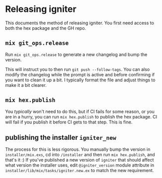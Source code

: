 <!--
SPDX-FileCopyrightText: 2020 Zach Daniel

SPDX-License-Identifier: MIT
-->

# Releasing igniter

This documents the method of releasing igniter. You first need access to both the hex package
and the GH repo.

## `mix git_ops.release`

Run `mix git_ops.release` to generate a new changelog and bump the version.

This will instruct you to then run `git push --follow-tags`. You can also
modify the changelog while the prompt is active and before confirming if
you want to clean it up a bit. I typically format the file and adjust things
to make it a bit clearer.

## `mix hex.publish`

You *typically* won't need to do this, but if CI fails for some reason, or you are in a hurry,
you can run `mix hex.publish` to publish the hex package. CI will fail if you publish it
before CI gets to that step. This is fine.

## publishing the installer `igniter_new`

The process for this is less rigorous. You manually bump the version in `installer/mix.exs`,
cd into `/installer` and then run `mix hex.publish`, and that's it :)
If you've published a new version of `igniter` that should affect what version the
installer uses, edit `@igniter_version` module attribute in `installer/lib/mix/tasks/igniter.new.ex`
to match the new requirement.
